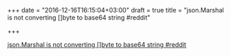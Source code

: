 +++
date = "2016-12-16T16:15:04+03:00"
draft = true
title = "json.Marshal is not converting []byte to base64 string  #reddit"

+++

<p><a href="https://t.co/UrNTyvLDjL">json.Marshal is not converting []byte to base64 string  #reddit</a></p>

